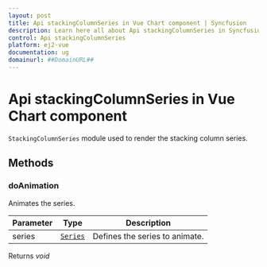 ```yaml
---
layout: post
title: Api stackingColumnSeries in Vue Chart component | Syncfusion
description: Learn here all about Api stackingColumnSeries in Syncfusion Vue Chart component of Syncfusion Essential JS 2 and more.
control: Api stackingColumnSeries 
platform: ej2-vue
documentation: ug
domainurl: ##DomainURL##
---
```


# Api stackingColumnSeries in Vue Chart component

`StackingColumnSeries` module used to render the stacking column series.

## Methods

### doAnimation

Animates the series.

| Parameter | Type | Description |
|------|------|-------------|
| series |  [`Series`](https://ej2.syncfusion.com/vue/documentation/api-series.html) | Defines the series to animate. |

Returns *void*
